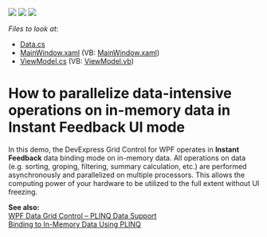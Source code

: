 <!-- default badges list -->
![](https://img.shields.io/endpoint?url=https://codecentral.devexpress.com/api/v1/VersionRange/128652045/11.1.7%2B)
[![](https://img.shields.io/badge/Open_in_DevExpress_Support_Center-FF7200?style=flat-square&logo=DevExpress&logoColor=white)](https://supportcenter.devexpress.com/ticket/details/E3382)
[![](https://img.shields.io/badge/📖_How_to_use_DevExpress_Examples-e9f6fc?style=flat-square)](https://docs.devexpress.com/GeneralInformation/403183)
<!-- default badges end -->
<!-- default file list -->
*Files to look at*:

* [Data.cs](./CS/Data.cs)
* [MainWindow.xaml](./CS/MainWindow.xaml) (VB: [MainWindow.xaml](./VB/MainWindow.xaml))
* [ViewModel.cs](./CS/ViewModel.cs) (VB: [ViewModel.vb](./VB/ViewModel.vb))
<!-- default file list end -->
# How to parallelize data-intensive operations on in-memory data in Instant Feedback UI mode


<p>In this demo, the DevExpress Grid Control for WPF operates in <strong>Instant Feedback</strong> data binding mode on in-memory data. All operations on data (e.g. sorting, groping, filtering, summary calculation, etc.) are performed asynchronously and parallelized on multiple processors. This allows the computing power of your hardware to be utilized to the full extent without UI freezing.</p><p><strong>See also:</strong><br />
<a href="http://community.devexpress.com/blogs/theprogressbar/archive/2011/08/22/wpf-data-grid-control-plinq-data-support.aspx"><u>WPF Data Grid Control – PLINQ Data Support</u></a><br />
<a href="http://documentation.devexpress.com/#WPF/CustomDocument10472"><u>Binding to In-Memory Data Using PLINQ</u></a></p>

<br/>


